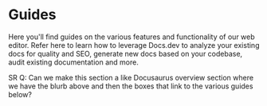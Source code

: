 # Guides

Here you'll find guides on the various features and functionality of our web editor. Refer here to learn how to leverage Docs.dev to analyze your existing docs for quality and SEO, generate new docs based on your codebase, audit existing documentation and more.

SR Q: Can we make this section a like Docusaurus overview section where we have the blurb above and then the boxes that link to the various guides below?
